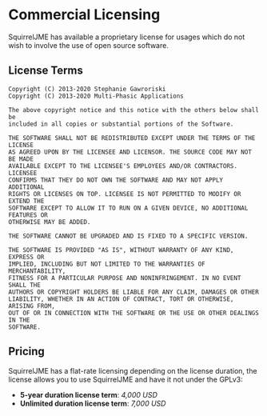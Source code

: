 # Commercial Licensing

SquirrelJME has available a proprietary license for usages which do not wish
to involve the use of open source software.

## License Terms

```
Copyright (C) 2013-2020 Stephanie Gawroriski
Copyright (C) 2013-2020 Multi-Phasic Applications

The above copyright notice and this notice with the others below shall be
included in all copies or substantial portions of the Software.

THE SOFTWARE SHALL NOT BE REDISTRIBUTED EXCEPT UNDER THE TERMS OF THE LICENSE
AS AGREED UPON BY THE LICENSEE AND LICENSOR. THE SOURCE CODE MAY NOT BE MADE
AVAILABLE EXCEPT TO THE LICENSEE'S EMPLOYEES AND/OR CONTRACTORS. LICENSEE
CONFIRMS THAT THEY DO NOT OWN THE SOFTWARE AND MAY NOT APPLY ADDITIONAL
RIGHTS OR LICENSES ON TOP. LICENSEE IS NOT PERMITTED TO MODIFY OR EXTEND THE
SOFTWARE EXCEPT TO ALLOW IT TO RUN ON A GIVEN DEVICE, NO ADDITIONAL FEATURES OR
OTHERWISE MAY BE ADDED.

THE SOFTWARE CANNOT BE UPGRADED AND IS FIXED TO A SPECIFIC VERSION.

THE SOFTWARE IS PROVIDED "AS IS", WITHOUT WARRANTY OF ANY KIND, EXPRESS OR
IMPLIED, INCLUDING BUT NOT LIMITED TO THE WARRANTIES OF MERCHANTABILITY,
FITNESS FOR A PARTICULAR PURPOSE AND NONINFRINGEMENT. IN NO EVENT SHALL THE
AUTHORS OR COPYRIGHT HOLDERS BE LIABLE FOR ANY CLAIM, DAMAGES OR OTHER
LIABILITY, WHETHER IN AN ACTION OF CONTRACT, TORT OR OTHERWISE, ARISING FROM,
OUT OF OR IN CONNECTION WITH THE SOFTWARE OR THE USE OR OTHER DEALINGS IN THE
SOFTWARE.
```

## Pricing

SquirrelJME has a flat-rate licensing depending on the license duration, the
license allows you to use SquirrelJME and have it not under the GPLv3:

 * **5-year duration license term**: _4,000 USD_
 * **Unlimited duration license term**: _7,000 USD_
